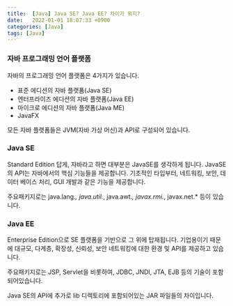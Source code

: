 ```yaml
---
title:  [Java] Java SE? Java EE? 차이가 뭐지?
date:   2022-01-01 18:07:33 +0900
categories: [Java]
tags: [Java]
---
```


### 자바 프로그래밍 언어 플랫폼

자바의 프로그래밍 언어 플랫폼은 4가지가 있습니다.

- 표준 에디션의 자바 플랫폼(Java SE)
- 엔터프라이즈 에디션의 자바 플랫폼(Java EE)
- 마이크로 에디션의 자바 플랫폼(Java ME)
- JavaFX

모든 자바 플랫폼들은 JVM(자바 가상 머신)과 API로 구성되어 있습니다.

### Java SE

Standard Edition 답게, 자바라고 하면 대부분은 JavaSE를 생각하게 됩니다. JavaSE의 API는 자바에서의 핵심 기능들을 제공합니다. 기초적인 타입부터, 네트워킹, 보안, 데이터 베이스 처리, GUI 개발과 같은 기능을 제공합니다.

주요패키지로는 java.lang.*, java.util.*, java.awt.*, javax.rmi.*, javax.net.* 등이 있습니다.

### Java EE

Enterprise Edition으로 SE 플랫폼을 기반으로 그 위에 탑재됩니다. 기업용이기 때문에 대규모, 다계층, 확장성, 신뢰성, 보안 네트워킹에 대한 환경 및 API를 제공하고 있습니다.

주요패키지로는 JSP, Servlet을 비롯하여, JDBC, JNDI, JTA, EJB 등의 기술이 포함되어있습니다.

Java SE의 API에 추가로 lib 디렉토리에 포함되어있는 JAR 파일들의 차이입니다.
